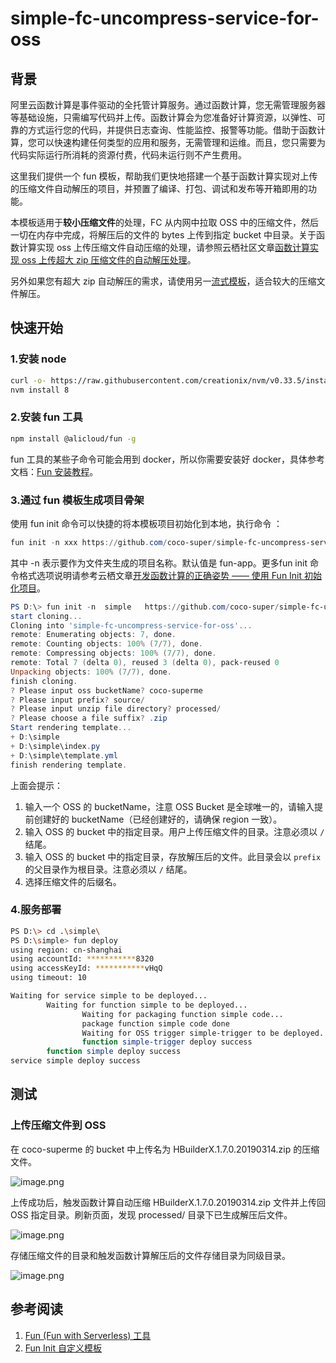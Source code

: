 # simple-fc-uncompress-service-for-oss

<a name="QqxEg"></a>
## 背景

阿里云函数计算是事件驱动的全托管计算服务。通过函数计算，您无需管理服务器等基础设施，只需编写代码并上传。函数计算会为您准备好计算资源，以弹性、可靠的方式运行您的代码，并提供日志查询、性能监控、报警等功能。借助于函数计算，您可以快速构建任何类型的应用和服务，无需管理和运维。而且，您只需要为代码实际运行所消耗的资源付费，代码未运行则不产生费用。

这里我们提供一个 fun 模板，帮助我们更快地搭建一个基于函数计算实现对上传的压缩文件自动解压的项目，并预置了编译、打包、调试和发布等开箱即用的功能。

本模板适用于**较小压缩文件**的处理，FC 从内网中拉取 OSS 中的压缩文件，然后一切在内存中完成，将解压后的文件的 bytes 上传到指定 bucket 中目录。关于函数计算实现 oss 上传压缩文件自动压缩的处理，请参照云栖社区文章[函数计算实现 oss 上传超大 zip 压缩文件的自动解压处理](https://yq.aliyun.com/articles/680958)。

另外如果您有超大 zip 自动解压的需求，请使用另一[流式模板](https://github.com/coco-super/streaming-fc-uncompress-service-for-oss)，适合较大的压缩文件解压。
<a name="cAjUK"></a>
## 快速开始

<a name="lGvKc"></a>
### 1.安装 node 
```bash
curl -o- https://raw.githubusercontent.com/creationix/nvm/v0.33.5/install.sh | bash
nvm install 8
```

<a name="vYqDd"></a>
### 2.安装 fun 工具

```bash
npm install @alicloud/fun -g
```

fun 工具的某些子命令可能会用到 docker，所以你需要安装好 docker，具体参考文档：[Fun 安装教程](https://github.com/aliyun/fun/blob/master/docs/usage/installation-zh.md)。

<a name="dP8XW"></a>
### 3.通过 fun 模板生成项目骨架
使用 fun init 命令可以快捷的将本模板项目初始化到本地，执行命令 ：

```powershell
fun init -n xxx https://github.com/coco-super/simple-fc-uncompress-service-for-oss
```

其中 -n 表示要作为文件夹生成的项目名称。默认值是 fun-app。更多fun init 命令格式选项说明请参考云栖文章[开发函数计算的正确姿势 —— 使用 Fun Init 初始化项目](https://yq.aliyun.com/articles/674363)。

```powershell
PS D:\> fun init -n  simple   https://github.com/coco-super/simple-fc-uncompress-service-for-oss
start cloning...
Cloning into 'simple-fc-uncompress-service-for-oss'...
remote: Enumerating objects: 7, done.
remote: Counting objects: 100% (7/7), done.
remote: Compressing objects: 100% (7/7), done.
remote: Total 7 (delta 0), reused 3 (delta 0), pack-reused 0
Unpacking objects: 100% (7/7), done.
finish cloning.
? Please input oss bucketName? coco-superme
? Please input prefix? source/
? Please input unzip file directory? processed/
? Please choose a file suffix? .zip
Start rendering template...
+ D:\simple
+ D:\simple\index.py
+ D:\simple\template.yml
finish rendering template.
```

上面会提示：

1. 输入一个 OSS 的 bucketName，注意 OSS Bucket 是全球唯一的，请输入提前创建好的 bucketName（已经创建好的，请确保 region 一致）。
1. 输入 OSS 的 bucket 中的指定目录。用户上传压缩文件的目录。注意必须以 `/` 结尾。
1. 输入 OSS 的 bucket 中的指定目录，存放解压后的文件。此目录会以 `prefix` 的父目录作为根目录。注意必须以 `/` 结尾。
1. 选择压缩文件的后缀名。

<a name="ECcD2"></a>
### 4.服务部署

```bash
PS D:\> cd .\simple\
PS D:\simple> fun deploy
using region: cn-shanghai
using accountId: ***********8320
using accessKeyId: ***********vHqQ
using timeout: 10

Waiting for service simple to be deployed...
        Waiting for function simple to be deployed...
                Waiting for packaging function simple code...
                package function simple code done
                Waiting for OSS trigger simple-trigger to be deployed...
                function simple-trigger deploy success
        function simple deploy success
service simple deploy success
```

<a name="qGibX"></a>
## 测试
<a name="rgcDQ"></a>
### 上传压缩文件到 OSS
在 coco-superme 的 bucket 中上传名为 HBuilderX.1.7.0.20190314.zip 的压缩文件。

![image.png](http://cdn-trigger.sunfeiyu.top/img/1558971895176-b6998199-a87f-4c3a-850f-fdfccd09c672.png?Expires=1558977072&OSSAccessKeyId=TMP.AgFo55tRmQU7S8oaW2kM7lMv3gox0FNNyekQhFhyOH1MijeRHxwXHF6lDljTAAAwLAIUCoh6LVBo8CAG4p5kwqbRHpKLvTQCFGqJVJZpEhucGmW8Xn0xIiBY-lyw&Signature=r4pXqxxqyrkGdvrya4DK1JniIxc%3D)


上传成功后，触发函数计算自动压缩 HBuilderX.1.7.0.20190314.zip 文件并上传回 OSS 指定目录。刷新页面，发现 processed/ 目录下已生成解压后文件。

![image.png](http://cdn-trigger.sunfeiyu.top/img/1558972696484-cd92d727-9414-45ab-b8ca-26dd13a0c406.png?Expires=1558977101&OSSAccessKeyId=TMP.AgFo55tRmQU7S8oaW2kM7lMv3gox0FNNyekQhFhyOH1MijeRHxwXHF6lDljTAAAwLAIUCoh6LVBo8CAG4p5kwqbRHpKLvTQCFGqJVJZpEhucGmW8Xn0xIiBY-lyw&Signature=KURqLJ7G7BEGU7he%2FOVv38XI1R0%3D)


存储压缩文件的目录和触发函数计算解压后的文件存储目录为同级目录。

![image.png](http://cdn-trigger.sunfeiyu.top/img/1558972782012-98950807-e2b8-4c38-9f36-36ecd0421b75.png?Expires=1558977127&OSSAccessKeyId=TMP.AgFo55tRmQU7S8oaW2kM7lMv3gox0FNNyekQhFhyOH1MijeRHxwXHF6lDljTAAAwLAIUCoh6LVBo8CAG4p5kwqbRHpKLvTQCFGqJVJZpEhucGmW8Xn0xIiBY-lyw&Signature=3NCjYLxe5G%2FYkyOh%2FQnfp7NtYng%3D)
<a name="2473ec5a"></a>
## 
<a name="PF9c6"></a>
## 参考阅读

1. [Fun (Fun with Serverless) 工具](https://github.com/aliyun/fun/)
1. [Fun Init 自定义模板](https://yq.aliyun.com/articles/674364)